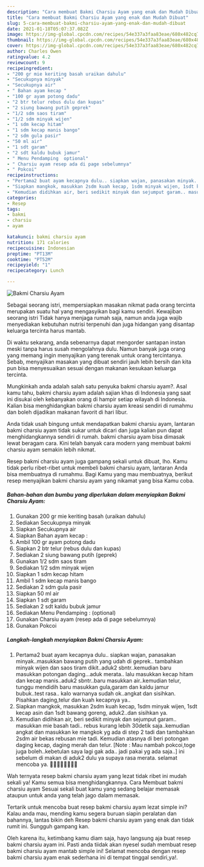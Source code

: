 ```yaml
---
description: "Cara membuat Bakmi Charsiu Ayam yang enak dan Mudah Dibuat"
title: "Cara membuat Bakmi Charsiu Ayam yang enak dan Mudah Dibuat"
slug: 5-cara-membuat-bakmi-charsiu-ayam-yang-enak-dan-mudah-dibuat
date: 2021-01-18T05:07:37.082Z
image: https://img-global.cpcdn.com/recipes/54e337a3faa83eae/680x482cq70/bakmi-charsiu-ayam-foto-resep-utama.jpg
thumbnail: https://img-global.cpcdn.com/recipes/54e337a3faa83eae/680x482cq70/bakmi-charsiu-ayam-foto-resep-utama.jpg
cover: https://img-global.cpcdn.com/recipes/54e337a3faa83eae/680x482cq70/bakmi-charsiu-ayam-foto-resep-utama.jpg
author: Charles Owen
ratingvalue: 4.2
reviewcount: 9
recipeingredient:
- "200 gr mie keriting basah uraikan dahulu"
- "Secukupnya minyak"
- "Secukupnya air"
- " Bahan ayam kecap "
- "100 gr ayam potong dadu"
- "2 btr telur rebus dulu dan kupas"
- "2 siung bawang putih geprek"
- "1/2 sdm saos tiram"
- "1/2 sdm minyak wijen"
- "1 sdm kecap hitam"
- "1 sdm kecap manis bango"
- "2 sdm gula pasir"
- "50 ml air"
- "1 sdt garam"
- "2 sdt kaldu bubuk jamur"
- " Menu Pendamping  optional"
- " Charsiu ayam resep ada di page sebelumnya"
- " Pokcoi"
recipeinstructions:
- "Pertama2 buat ayam kecapnya dulu.. siapkan wajan, panasakan minyak..masukkan bawang putih yang udah di geprek.. tambahkan minyak wijen dan saos tiram dikit..aduk2 sbntr..kemudian baru masukkan potongan daging...aduk merata.. lalu masukkan kecap hitam dan kecap manis..aduk2 sbntr..baru masukkan air..kemudian telur, tunggu mendidih baru masukkan gula,garam dan kaldu jamur bubuk..test rasa.. kalo warnanya sudah ok..angkat dan sisihkan. Pisahkan daging,telur dan kuah kecapnya ya.."
- "Siapkan mangkok, masukkan 2sdm kuah kecap, 1sdm minyak wijen, 1sdt kecap asin dan 1sdt bawang goreng, aduk2..dan sisihkan ya."
- "Kemudian didihkan air, beri sedikit minyak dan sejumput garam.. masukkan mie basah tadi.. rebus kurang lebih 30detik saja..kemudian angkat dan masukkan ke mangkok yg ada di step 2 tadi dan tambahkan 2sdm air bekas rebusan mie tadi. Kemudian atasnya di beri potongan daging kecap, daging merah dan telur. [Note : Mau nambah pokcoi,toge juga boleh..kebetulan saya lagi gak ada.. jadi pakai yg ada saja..] ini sebelum di makan di aduk2 dulu ya supaya rasa merata. selamat mencoba ya. 🙏🙏🥰🥰🤗🤗💪💪"
categories:
- Resep
tags:
- bakmi
- charsiu
- ayam

katakunci: bakmi charsiu ayam 
nutrition: 171 calories
recipecuisine: Indonesian
preptime: "PT13M"
cooktime: "PT52M"
recipeyield: "1"
recipecategory: Lunch

---
```



![Bakmi Charsiu Ayam](https://img-global.cpcdn.com/recipes/54e337a3faa83eae/680x482cq70/bakmi-charsiu-ayam-foto-resep-utama.jpg)

Sebagai seorang istri, mempersiapkan masakan nikmat pada orang tercinta merupakan suatu hal yang mengasyikan bagi kamu sendiri. Kewajiban seorang istri Tidak hanya menjaga rumah saja, namun anda juga wajib menyediakan kebutuhan nutrisi terpenuhi dan juga hidangan yang disantap keluarga tercinta harus mantab.

Di waktu  sekarang, anda sebenarnya dapat mengorder santapan instan meski tanpa harus susah mengolahnya dulu. Namun banyak juga orang yang memang ingin menyajikan yang terenak untuk orang tercintanya. Sebab, menyajikan masakan yang dibuat sendiri jauh lebih bersih dan kita pun bisa menyesuaikan sesuai dengan makanan kesukaan keluarga tercinta. 



Mungkinkah anda adalah salah satu penyuka bakmi charsiu ayam?. Asal kamu tahu, bakmi charsiu ayam adalah sajian khas di Indonesia yang saat ini disukai oleh kebanyakan orang di hampir setiap wilayah di Indonesia. Kalian bisa menghidangkan bakmi charsiu ayam kreasi sendiri di rumahmu dan boleh dijadikan makanan favorit di hari libur.

Anda tidak usah bingung untuk mendapatkan bakmi charsiu ayam, lantaran bakmi charsiu ayam tidak sukar untuk dicari dan juga kalian pun dapat menghidangkannya sendiri di rumah. bakmi charsiu ayam bisa dimasak lewat beragam cara. Kini telah banyak cara modern yang membuat bakmi charsiu ayam semakin lebih nikmat.

Resep bakmi charsiu ayam juga gampang sekali untuk dibuat, lho. Kamu tidak perlu ribet-ribet untuk membeli bakmi charsiu ayam, lantaran Anda bisa membuatnya di rumahmu. Bagi Kamu yang mau membuatnya, berikut resep menyajikan bakmi charsiu ayam yang nikamat yang bisa Kamu coba.

<!--inarticleads1-->

##### Bahan-bahan dan bumbu yang diperlukan dalam menyiapkan Bakmi Charsiu Ayam:

1. Gunakan 200 gr mie keriting basah (uraikan dahulu)
1. Sediakan Secukupnya minyak
1. Siapkan Secukupnya air
1. Siapkan  Bahan ayam kecap :
1. Ambil 100 gr ayam potong dadu
1. Siapkan 2 btr telur (rebus dulu dan kupas)
1. Sediakan 2 siung bawang putih (geprek)
1. Gunakan 1/2 sdm saos tiram
1. Sediakan 1/2 sdm minyak wijen
1. Siapkan 1 sdm kecap hitam
1. Ambil 1 sdm kecap manis bango
1. Sediakan 2 sdm gula pasir
1. Siapkan 50 ml air
1. Siapkan 1 sdt garam
1. Sediakan 2 sdt kaldu bubuk jamur
1. Sediakan  Menu Pendamping : (optional)
1. Gunakan  Charsiu ayam (resep ada di page sebelumnya)
1. Gunakan  Pokcoi




<!--inarticleads2-->

##### Langkah-langkah menyiapkan Bakmi Charsiu Ayam:

1. Pertama2 buat ayam kecapnya dulu.. siapkan wajan, panasakan minyak..masukkan bawang putih yang udah di geprek.. tambahkan minyak wijen dan saos tiram dikit..aduk2 sbntr..kemudian baru masukkan potongan daging...aduk merata.. lalu masukkan kecap hitam dan kecap manis..aduk2 sbntr..baru masukkan air..kemudian telur, tunggu mendidih baru masukkan gula,garam dan kaldu jamur bubuk..test rasa.. kalo warnanya sudah ok..angkat dan sisihkan. Pisahkan daging,telur dan kuah kecapnya ya..
1. Siapkan mangkok, masukkan 2sdm kuah kecap, 1sdm minyak wijen, 1sdt kecap asin dan 1sdt bawang goreng, aduk2..dan sisihkan ya.
1. Kemudian didihkan air, beri sedikit minyak dan sejumput garam.. masukkan mie basah tadi.. rebus kurang lebih 30detik saja..kemudian angkat dan masukkan ke mangkok yg ada di step 2 tadi dan tambahkan 2sdm air bekas rebusan mie tadi. Kemudian atasnya di beri potongan daging kecap, daging merah dan telur. [Note : Mau nambah pokcoi,toge juga boleh..kebetulan saya lagi gak ada.. jadi pakai yg ada saja..] ini sebelum di makan di aduk2 dulu ya supaya rasa merata. selamat mencoba ya. 🙏🙏🥰🥰🤗🤗💪💪




Wah ternyata resep bakmi charsiu ayam yang lezat tidak ribet ini mudah sekali ya! Kamu semua bisa menghidangkannya. Cara Membuat bakmi charsiu ayam Sesuai sekali buat kamu yang sedang belajar memasak ataupun untuk anda yang telah jago dalam memasak.

Tertarik untuk mencoba buat resep bakmi charsiu ayam lezat simple ini? Kalau anda mau, mending kamu segera buruan siapin peralatan dan bahannya, lantas bikin deh Resep bakmi charsiu ayam yang enak dan tidak rumit ini. Sungguh gampang kan. 

Oleh karena itu, ketimbang kamu diam saja, hayo langsung aja buat resep bakmi charsiu ayam ini. Pasti anda tiidak akan nyesel sudah membuat resep bakmi charsiu ayam mantab simple ini! Selamat mencoba dengan resep bakmi charsiu ayam enak sederhana ini di tempat tinggal sendiri,ya!.

